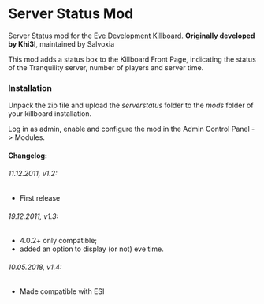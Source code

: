 # Server Status Mod
Server Status mod for the [Eve Development Killboard](https://github.com/evekb/evedev-kb).
**Originally developed by Khi3l**, maintained by Salvoxia

This mod adds a status box to the Killboard Front Page, indicating the status of the Tranquility server, number of players and server time.


### Installation

Unpack the zip file and upload the _serverstatus_ folder to the _mods_ folder of your killboard installation.

Log in as admin, enable and configure the mod in the Admin Control Panel -> Modules.


#### Changelog:

###### 11.12.2011, v1.2: 
- First release

###### 19.12.2011, v1.3: 
- 4.0.2+ only compatible;
- added an option to display (or not) eve time.

###### 10.05.2018, v1.4:
- Made compatible with ESI




